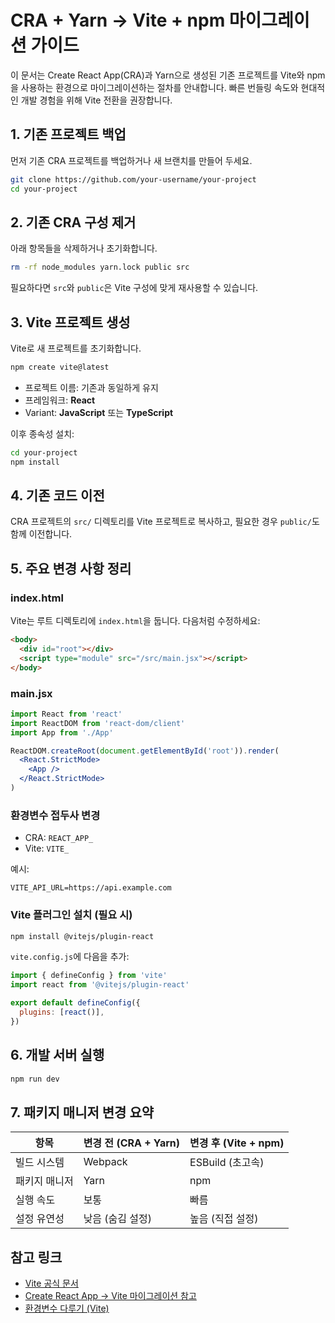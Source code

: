 # CRA + Yarn → Vite + npm 마이그레이션 가이드

이 문서는 Create React App(CRA)과 Yarn으로 생성된 기존 프로젝트를 Vite와 npm을 사용하는 환경으로 마이그레이션하는 절차를 안내합니다. 빠른 번들링 속도와 현대적인 개발 경험을 위해 Vite 전환을 권장합니다.

## 1. 기존 프로젝트 백업

먼저 기존 CRA 프로젝트를 백업하거나 새 브랜치를 만들어 두세요.

```bash
git clone https://github.com/your-username/your-project
cd your-project
````

## 2. 기존 CRA 구성 제거

아래 항목들을 삭제하거나 초기화합니다.

```bash
rm -rf node_modules yarn.lock public src
```

필요하다면 `src`와 `public`은 Vite 구성에 맞게 재사용할 수 있습니다.

## 3. Vite 프로젝트 생성

Vite로 새 프로젝트를 초기화합니다.

```bash
npm create vite@latest
```

* 프로젝트 이름: 기존과 동일하게 유지
* 프레임워크: **React**
* Variant: **JavaScript** 또는 **TypeScript**

이후 종속성 설치:

```bash
cd your-project
npm install
```

## 4. 기존 코드 이전

CRA 프로젝트의 `src/` 디렉토리를 Vite 프로젝트로 복사하고, 필요한 경우 `public/`도 함께 이전합니다.

## 5. 주요 변경 사항 정리

### index.html

Vite는 루트 디렉토리에 `index.html`을 둡니다. 다음처럼 수정하세요:

```html
<body>
  <div id="root"></div>
  <script type="module" src="/src/main.jsx"></script>
</body>
```

### main.jsx

```jsx
import React from 'react'
import ReactDOM from 'react-dom/client'
import App from './App'

ReactDOM.createRoot(document.getElementById('root')).render(
  <React.StrictMode>
    <App />
  </React.StrictMode>
)
```

### 환경변수 접두사 변경

* CRA: `REACT_APP_`
* Vite: `VITE_`

예시:

```env
VITE_API_URL=https://api.example.com
```

### Vite 플러그인 설치 (필요 시)

```bash
npm install @vitejs/plugin-react
```

`vite.config.js`에 다음을 추가:

```js
import { defineConfig } from 'vite'
import react from '@vitejs/plugin-react'

export default defineConfig({
  plugins: [react()],
})
```

## 6. 개발 서버 실행

```bash
npm run dev
```

## 7. 패키지 매니저 변경 요약

| 항목      | 변경 전 (CRA + Yarn) | 변경 후 (Vite + npm) |
| ------- | ----------------- | ----------------- |
| 빌드 시스템  | Webpack           | ESBuild (초고속)     |
| 패키지 매니저 | Yarn              | npm               |
| 실행 속도   | 보통                | 빠름                |
| 설정 유연성  | 낮음 (숨김 설정)        | 높음 (직접 설정)        |

## 참고 링크

* [Vite 공식 문서](https://vitejs.dev/)
* [Create React App → Vite 마이그레이션 참고](https://vitejs.dev/guide/)
* [환경변수 다루기 (Vite)](https://vitejs.dev/guide/env-and-mode.html)
